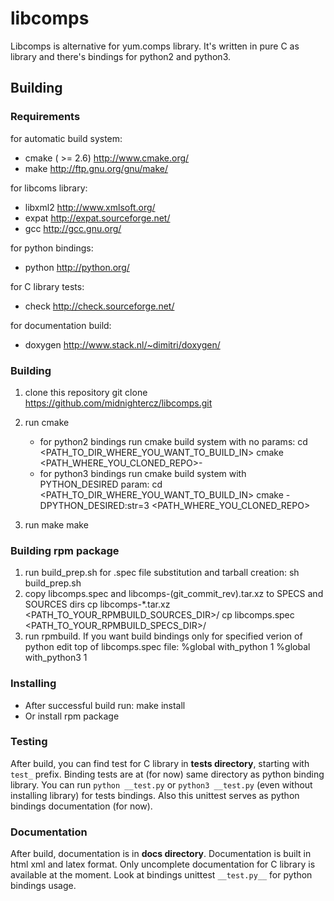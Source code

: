 libcomps
========

Libcomps is alternative for yum.comps library. It's written in pure C as library
and there's bindings for python2 and python3.

Building
--------

### Requirements

for automatic build system:

*   cmake ( >= 2.6) http://www.cmake.org/
*   make http://ftp.gnu.org/gnu/make/

for libcoms library:

*   libxml2 http://www.xmlsoft.org/
*   expat   http://expat.sourceforge.net/
*   gcc     http://gcc.gnu.org/

for python bindings:

*   python http://python.org/

for C library tests:

*   check http://check.sourceforge.net/

for documentation build:

*   doxygen http://www.stack.nl/~dimitri/doxygen/


### Building
1. clone this repository
        git clone https://github.com/midnightercz/libcomps.git
2. run cmake

    - for python2 bindings run cmake build system with no params:
            cd <PATH_TO_DIR_WHERE_YOU_WANT_TO_BUILD_IN>
            cmake <PATH_WHERE_YOU_CLONED_REPO>-
    - for python3 bindings run cmake build system with PYTHON_DESIRED param:
            cd <PATH_TO_DIR_WHERE_YOU_WANT_TO_BUILD_IN>
            cmake -DPYTHON_DESIRED:str=3 <PATH_WHERE_YOU_CLONED_REPO>
3. run make
        make

### Building rpm package
1.  run build\_prep.sh for .spec file substitution and tarball creation:
        sh build_prep.sh
2.  copy libcomps.spec and libcomps-(git_commit_rev).tar.xz to SPECS and
    SOURCES dirs
        cp libcomps-*.tar.xz <PATH_TO_YOUR_RPMBUILD_SOURCES_DIR>/
        cp libcomps.spec <PATH_TO_YOUR_RPMBUILD_SPECS_DIR>/
3. run rpmbuild. If you want build bindings only for specified verion of python
   edit top of libcomps.spec file:
        %global with_python 1
        %global with_python3 1

### Installing
*   After successful build run:
        make install
*   Or install rpm package

### Testing
After build, you can find test for C library in __tests  directory__, starting with
`test_` prefix. Binding tests are at (for now) same directory as python binding
library. You can run `python __test.py` or `python3 __test.py` (even without
installing library) for tests bindings. Also this unittest serves as python
bindings documentation
(for now).

### Documentation
After build, documentation is in __docs directory__. Documentation is built
in html xml and latex format. Only uncomplete documentation for C library
is available at the moment. Look at bindings unittest `__test.py__` for python
bindings usage.

